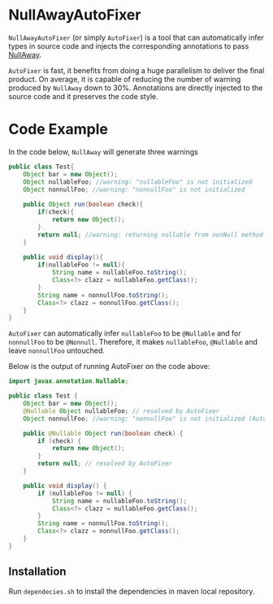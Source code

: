 # NullAwayAutoFixer
```NullAwayAutoFixer``` (or simply ```AutoFixer```) is a tool that can automatically infer types in source code and injects the 
corresponding annotations to pass [NullAway](https://github.com/uber/NullAway).

```AutoFixer``` is fast, it benefits from doing a huge parallelism to deliver the final product. On average, 
it is capable of reducing the number of warning produced by ```NullAway``` down to 30%. Annotations are directly injected to the source code 
and it preserves the code style.

# Code Example

In the code below, ```NullAway``` will generate three warnings

```java
public class Test{
    Object bar = new Object();
    Object nullableFoo; //warning: "nullableFoo" is not initialized
    Object nonnullFoo; //warning: "nonnullFoo" is not initialized
    
    public Object run(boolean check){
        if(check){
            return new Object();
        }
        return null; //warning: returning nullable from nonNull method
    }
    
    public void display(){
        if(nullableFoo != null){
            String name = nullableFoo.toString();
            Class<?> clazz = nullableFoo.getClass();
        }
        String name = nonnullFoo.toString();
        Class<?> clazz = nonnullFoo.getClass();
    }
}
```

```AutoFixer``` can automatically infer ```nullableFoo``` to be ```@Nullable``` and for ```nonnullFoo``` to be ```@Nonnull```.
Therefore, it makes ```nullableFoo```, ```@Nullable``` and leave ```nonnullFoo``` untouched.

Below is the output of running AutoFixer on the code above:

```java
import javax.annotation.Nullable;

public class Test {
    Object bar = new Object();
    @Nullable Object nullableFoo; // resolved by AutoFixer
    Object nonnullFoo; //warning: "nonnullFoo" is not initialized (AutoFixer will not make it Nullable since it produces a lot more errors).

    public @Nullable Object run(boolean check) {
        if (check) {
            return new Object();
        }
        return null; // resolved by AutoFixer
    }

    public void display() {
        if (nullableFoo != null) {
            String name = nullableFoo.toString();
            Class<?> clazz = nullableFoo.getClass();
        }
        String name = nonnullFoo.toString();
        Class<?> clazz = nonnullFoo.getClass();
    }
}
```


## Installation

Run ```dependecies.sh``` to install the dependencies in maven local repository.
